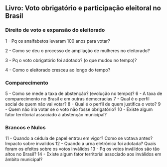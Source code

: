 ## Livro: Voto obrigatório e participação eleitoral no Brasil

### Direito de voto e expansão do eleitorado

1 -  Pq os analfabetos levaram 100 anos para votar?

2 -  Como se deu o processo de ampliação de mulheres no eleitorado?

3 - Pq o voto obrigatório foi adotado? (o que mudou no tempo)?

4 - Como o eleitorado cresceu ao longo do tempo?

### Comparecimento 

5 - Como se mede a taxa de abstenção? (evolução no tempo)?
6 - A taxa de comparecimento no Brasil e em outras democracias
7 - Qual é o perfil social de quem não vai votar?
8 - Qual é o perfil de quem justifica o voto?
9 - Quem não iria votar se o voto não fosse obrigatório?
10 - Existe algum fator territorial associado à abstenção municipal?

### Brancos e Nulos 

11 - Quando a cédula de papel entrou em vigor? Como se votava antes? Impacto sobre invalidos
12 - Quando a urna eletrônica foi adotada? Quais foram os efeitos sobre os votos inválidos
13 - Pq os votos inválidos são tão altos no Brasil?
14 - Existe algum fator territorial associado aos  inválidos em âmbito municipal?


 
